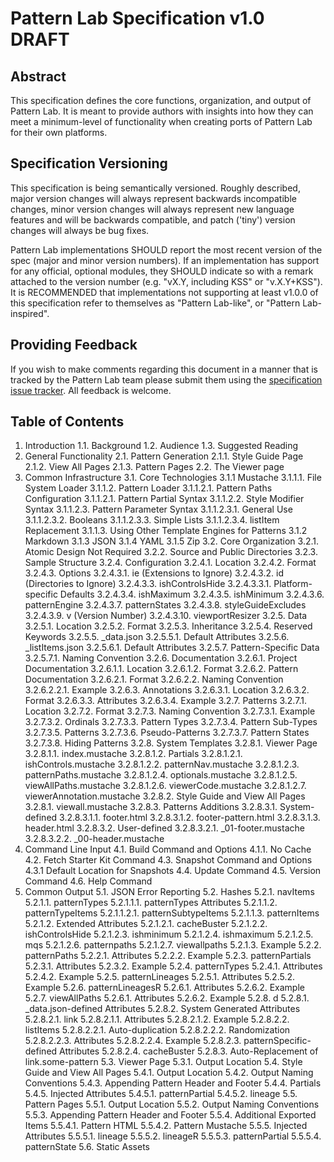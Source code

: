 # Pattern Lab Specification v1.0 DRAFT

## Abstract

This specification defines the core functions, organization, and output of Pattern Lab. It is meant to provide authors with insights into how they can meet a minimum-level of functionality when creating ports of Pattern Lab for their own platforms.

## Specification Versioning

This specification is being semantically versioned. Roughly described, major version changes will always represent backwards incompatible changes, minor version changes will always represent new language features and will be backwards compatible, and patch ('tiny') version changes will always be bug fixes.

Pattern Lab implementations SHOULD report the most recent version of the spec (major and minor version numbers). If an implementation has support for any official, optional modules, they SHOULD indicate so with a remark attached to the version number (e.g. "vX.Y, including KSS" or "v.X.Y+KSS"). It is RECOMMENDED that implementations not supporting at least v1.0.0 of this specification refer to themselves as "Pattern Lab-like", or "Pattern Lab-inspired".

## Providing Feedback

If you wish to make comments regarding this document in a manner that is tracked by the Pattern Lab team please submit them using the [specification issue tracker](https://github.com/pattern-lab/the-spec/issues). All feedback is welcome.

## Table of Contents

1. Introduction
   1.1. Background
   1.2. Audience
   1.3. Suggested Reading
2. General Functionality
   2.1. Pattern Generation
      2.1.1. Style Guide Page
      2.1.2. View All Pages
      2.1.3. Pattern Pages
   2.2. The Viewer page
3. Common Infrastructure
3.1. Core Technologies
3.1.1 Mustache
3.1.1.1. File System Loader
3.1.1.2. Pattern Loader
3.1.1.2.1. Pattern Paths Configuration
3.1.1.2.1. Pattern Partial Syntax
3.1.1.2.2. Style Modifier Syntax
3.1.1.2.3. Pattern Parameter Syntax
3.1.1.2.3.1. General Use
3.1.1.2.3.2. Booleans
3.1.1.2.3.3. Simple Lists
3.1.1.2.3.4. listItem Replacement
3.1.1.3. Using Other Template Engines for Patterns
3.1.2 Markdown
3.1.3 JSON
3.1.4 YAML
3.1.5 Zip
3.2. Core Organization
3.2.1. Atomic Design Not Required
3.2.2. Source and Public Directories
3.2.3. Sample Structure
3.2.4. Configuration
3.2.4.1. Location
3.2.4.2. Format
3.2.4.3. Options
3.2.4.3.1. ie (Extensions to Ignore)
3.2.4.3.2. id (Directories to Ignore)
3.2.4.3.3. ishControlsHide
3.2.4.3.3.1. Platform-specific Defaults
3.2.4.3.4. ishMaximum
3.2.4.3.5. ishMinimum
3.2.4.3.6. patternEngine
3.2.4.3.7. patternStates
3.2.4.3.8. styleGuideExcludes
3.2.4.3.9. v (Version Number)
3.2.4.3.10. viewportResizer
3.2.5. Data
3.2.5.1. Location
3.2.5.2. Format
3.2.5.3. Inheritance
3.2.5.4. Reserved Keywords
3.2.5.5. _data.json
3.2.5.5.1. Default Attributes
3.2.5.6. _listItems.json
3.2.5.6.1. Default Attributes
3.2.5.7. Pattern-Specific Data
3.2.5.7.1. Naming Convention
3.2.6. Documentation
3.2.6.1. Project Documentation
3.2.6.1.1. Location
3.2.6.1.2. Format
3.2.6.2. Pattern Documentation
3.2.6.2.1. Format
3.2.6.2.2. Naming Convention
3.2.6.2.2.1. Example
3.2.6.3. Annotations
3.2.6.3.1. Location
3.2.6.3.2. Format
3.2.6.3.3. Attributes
3.2.6.3.4. Example
3.2.7. Patterns
3.2.7.1. Location
3.2.7.2. Format
3.2.7.3. Naming Convention
3.2.7.3.1. Example
3.2.7.3.2. Ordinals
3.2.7.3.3. Pattern Types
3.2.7.3.4. Pattern Sub-Types
3.2.7.3.5. Patterns
3.2.7.3.6. Pseudo-Patterns
3.2.7.3.7. Pattern States
3.2.7.3.8. Hiding Patterns
3.2.8. System Templates
3.2.8.1. Viewer Page
3.2.8.1.1. index.mustache
3.2.8.1.2. Partials
3.2.8.1.2.1. ishControls.mustache
3.2.8.1.2.2. patternNav.mustache
3.2.8.1.2.3. patternPaths.mustache
3.2.8.1.2.4. optionals.mustache
3.2.8.1.2.5. viewAllPaths.mustache
3.2.8.1.2.6. viewerCode.mustache
3.2.8.1.2.7. viewerAnnotation.mustache
3.2.8.2. Style Guide and View All Pages
3.2.8.1. viewall.mustache
3.2.8.3. Patterns Additions
3.2.8.3.1. System-defined
3.2.8.3.1.1. footer.html
3.2.8.3.1.2. footer-pattern.html
3.2.8.3.1.3. header.html
3.2.8.3.2. User-defined
3.2.8.3.2.1. _01-footer.mustache
3.2.8.3.2.2. _00-header.mustache
4. Command Line Input
4.1. Build Command and Options
4.1.1. No Cache
4.2. Fetch Starter Kit Command
4.3. Snapshot Command and Options
4.3.1 Default Location for Snapshots
4.4. Update Command
4.5. Version Command
4.6. Help Command
5. Common Output
5.1. JSON Error Reporting
5.2. Hashes
5.2.1. navItems
5.2.1.1. patternTypes
5.2.1.1.1. patternTypes Attributes
5.2.1.1.2. patternTypeItems
5.2.1.1.2.1. patternSubtypeItems
5.2.1.1.3. patternItems
5.2.1.2. Extended Attributes
5.2.1.2.1. cacheBuster
5.2.1.2.2. ishControlsHide
5.2.1.2.3. ishminimum
5.2.1.2.4. ishmaximum
5.2.1.2.5. mqs
5.2.1.2.6. patternpaths 
5.2.1.2.7. viewallpaths
5.2.1.3. Example
5.2.2. patternPaths
5.2.2.1. Attributes
5.2.2.2. Example
5.2.3. patternPartials
5.2.3.1. Attributes
5.2.3.2. Example
5.2.4. patternTypes
5.2.4.1. Attributes
5.2.4.2. Example
5.2.5. patternLineages
5.2.5.1. Attributes
5.2.5.2. Example
5.2.6. patternLineagesR
5.2.6.1. Attributes
5.2.6.2. Example
5.2.7. viewAllPaths
5.2.6.1. Attributes
5.2.6.2. Example
5.2.8. d
5.2.8.1. _data.json-defined Attributes
5.2.8.2. System Generated Attributes
5.2.8.2.1. link
5.2.8.2.1.1. Attributes
5.2.8.2.1.2. Example
5.2.8.2.2. listItems
5.2.8.2.2.1. Auto-duplication
5.2.8.2.2.2. Randomization
5.2.8.2.2.3. Attributes
5.2.8.2.2.4. Example
5.2.8.2.3. patternSpecific-defined Attributes
5.2.8.2.4. cacheBuster
5.2.8.3. Auto-Replacement of link.some-pattern
5.3. Viewer Page
5.3.1. Output Location
5.4. Style Guide and View All Pages
5.4.1. Output Location
5.4.2. Output Naming Conventions
5.4.3. Appending Pattern Header and Footer
5.4.4. Partials
5.4.5. Injected Attributes
5.4.5.1. patternPartial
5.4.5.2. lineage
5.5. Pattern Pages
5.5.1. Output Location
5.5.2. Output Naming Conventions
5.5.3. Appending Pattern Header and Footer
5.5.4. Additional Exported Items
5.5.4.1. Pattern HTML
5.5.4.2. Pattern Mustache
5.5.5. Injected Attributes
5.5.5.1. lineage
5.5.5.2. lineageR
5.5.5.3. patternPartial
5.5.5.4. patternState
5.6. Static Assets